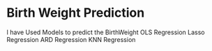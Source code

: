 # Birth Weight Prediction
I have Used Models to predict the BirthWeight
OLS Regression
Lasso  Regression
ARD Regression 
KNN Regression
